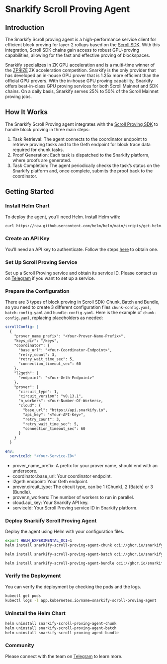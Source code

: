 # Snarkify Scroll Proving Agent

## Introduction

The Snarkify Scroll proving agent is a high-performance service client for efficient block proving for layer-2 rollups
based on the [Scroll SDK](https://scroll-sdk-init.docs.scroll.xyz/en/sdk/). With this integration, Scroll SDK chains
gain access to robust GPU-proving capabilities, allowing for the fast and effective proving of blockspaces.

Snarkify specializes in ZK GPU acceleration and is a multi-time winner of the [ZPRIZE](https://www.zprize.io/blog/announcing-the-2023-zprize-winners)
ZK acceleration competition. Snarkify is the only provider that has developed an in-house GPU prover that is 1.25x more
efficient than the official GPU provers. With the in-house GPU proving capability, Snarkify offers best-in-class GPU
proving services for both Scroll Mainnet and SDK chains. On a daily basis, Snarkify serves 25% to 50% of the Scroll
Mainnet proving jobs.

## How It Works

The Snarkify Scroll Proving agent integrates with the [Scroll Proving SDK](https://github.com/scroll-tech/scroll-proving-sdk) 
to handle block proving in three main steps:

1.	Task Retrieval: The agent connects to the coordinator endpoint to retrieve proving tasks and to the Geth endpoint 
for block trace data required for chunk tasks.
2.	Proof Generation: Each task is dispatched to the Snarkify platform, where proofs are generated.
3.	Task Completion: The agent periodically checks the task’s status on the Snarkify platform and, once complete, 
submits the proof back to the coordinator.

## Getting Started

### Install Helm Chart
To deploy the agent, you’ll need Helm. Install Helm with:
```bash
curl https://raw.githubusercontent.com/helm/helm/main/scripts/get-helm-3 | bash
```

### Create an API Key
You’ll need an API key to authenticate. Follow the steps [here](https://docs.snarkify.io/gpu-prover-network/deploy-a-elastic-proving-service#create-an-api-key) to obtain one.

### Set Up Scroll Proving Service
Set up a Scroll Proving service and obtain its service ID. Please contact us on [Telegram](https://t.me/+WRhRjNL6zixjNWUx) 
if you want to set up a service.

### Prepare the Configuration
There are 3 types of block proving in Scroll SDK: Chunk, Batch and Bundle, so you need to create 3 different 
configuration files `chunk-config.yaml`, `batch-config.yaml` and `bundle-config.yaml`.
Here is the example of `chunk-config.yaml`, replacing placeholders as needed:
```yaml
scrollConfig: |
  {
    "prover_name_prefix": "<Your-Prover-Name-Prefix>",
    "keys_dir": "/keys",
    "coordinator": {
      "base_url": "<Your-Coordinator-Endpoint>",
      "retry_count": 3,
      "retry_wait_time_sec": 5,
      "connection_timeout_sec": 60
    },
    "l2geth": {
      "endpoint": "<Your-Geth-Endpoint>"
    },
    "prover": {
      "circuit_type": 1,
      "circuit_version": "v0.13.1",
      "n_workers": <Your-Number-Of-Workers>,
      "cloud": {
        "base_url": "https://api.snarkify.io",
        "api_key": "<Your-API-Key>",
        "retry_count": 3,
        "retry_wait_time_sec": 5,
        "connection_timeout_sec": 60
      }
    }
  }

env:
  serviceId: "<Your-Service-ID>"
```

- prover_name_prefix: A prefix for your prover name, should end with an underscore.
- coordinator.base_url: Your coordinator endpoint.
- l2geth.endpoint: Your Geth endpoint.
- prover.circuit_type: The circuit type, can be 1 (Chunk), 2 (Batch) or 3 (Bundle).
- prover.n_workers: The number of workers to run in parallel.
- cloud.api_key: Your Snarkify API key.
- serviceId: Your Scroll Proving service ID in Snarkify platform.


### Deploy Snarkify Scroll Proving Agent

Deploy the agent using Helm with your configuration files.
```bash
export HELM_EXPERIMENTAL_OCI=1
helm install snarkify-scroll-proving-agent-chunk oci://ghcr.io/snarkify/snarkify-scroll-proving-agent/helm/snarkify-scroll-proving-agent --version 0.0.1 -f chunk-config.yaml

helm install snarkify-scroll-proving-agent-batch oci://ghcr.io/snarkify/snarkify-scroll-proving-agent/helm/snarkify-scroll-proving-agent --version 0.0.1 -f batch-config.yaml

helm install snarkify-scroll-proving-agent-bundle oci://ghcr.io/snarkify/snarkify-scroll-proving-agent/helm/snarkify-scroll-proving-agent --version 0.0.1 -f bundle-config.yaml
```

### Verify the Deployment
You can verify the deployment by checking the pods and the logs.
```bash
kubectl get pods
kubectl logs -l app.kubernetes.io/name=snarkify-scroll-proving-agent
```

### Uninstall the Helm Chart
```bash
helm uninstall snarkify-scroll-proving-agent-chunk
helm uninstall snarkify-scroll-proving-agent-batch
helm uninstall snarkify-scroll-proving-agent-bundle
```

### Community
Please connect with the team on [Telegram](https://t.me/+WRhRjNL6zixjNWUx) to learn more.

